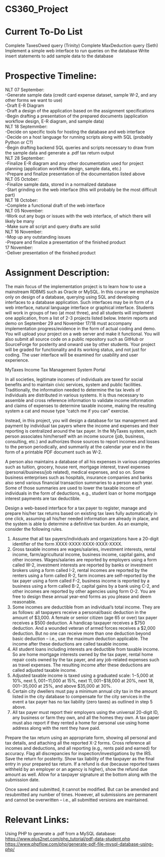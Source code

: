 # CS360_Project

# Current To-Do List
Complete TaxesOwed query (Trinity)
Complete MaxDeduction query (Seth)
Implement a simple web interface to run queries on the database
Write insert statements to add sample data to the database

# Prospective Timeline:
NLT 07 September:  
  -Generate sample data (credit card expense dataset, sample W-2, and any other forms we want to use)  
  -Draft E-R Diagram  
  -Draft a design of the application based on the assignment specifications  
  -Begin drafting a presentation of the prepared documents (application workflow design, E-R diagram, and sample data)  
NLT 18 Septemmber:  
  -Decide on specific tools for hosting the database and web interface  
  -Decide on a host language for running scripts along with SQL (probably Python or C?)  
  -Begin drafting backend SQL queries and scripts necessary to draw from the sample data and generate a .pdf tax return output  
 NLT 28 September:  
  -Finalize E-R diagram and any other documentation used for project planning (application workflow design, sample data, etc.)  
  -Prepare and finalize presentation of the documentation listed above  
 NLT 05 October:  
  -Finalize sample data, stored in a normalized database  
  -Start grinding on the web interface (this will probably be the most difficult part)  
NLT 18 October:  
  -Complete a functional draft of the web interface   
NLT 05 November:  
  -Work out any bugs or issues with the web interface, of which there will likely be many  
  -Make sure all script and query drafts are solid  
NLT 16 November:  
  -Mop up any outstanding issues  
  -Prepare and finalize a presentation of the finished product  
17 November:  
  -Deliver presentation of the finished product  
  
# Assignment Description:
The main focus of the implementation project is to learn how to use a mainstream RDBMS such as Oracle or MySQL. In this course we emphasize only on design of a database, querying using SQL and developing interfaces to a database application. Such interfaces may be in form of a web interface, natural language interface or graphical interface. Students will work in groups of two (at most three), and all students will implement one application, from a list of 2-3 projects listed below. Interim reports and demo on September 29 and November 17/18 must accompany implementation progress/evidence in the form of actual coding and demo. You will upload your project on a web server and make it functional. You will also submit all source code on a public repository such as GitHub or SourceForge for posterity and onward use by other students. Your project will be graded for functionality and its working status, and not just for coding. The user interface will be examined for usability and user experience.

MyTaxes Income Tax Management System Portal

In all societies, legitimate incomes of individuals are taxed for social benefits and to maintain civic services, system and public facilities. Traditionally, the information needed to determine the tax levels of individuals are distributed in various systems. It is thus necessary to assemble and cross reference information to validate income information and claims of expenses to determine taxable income, making the resulting system a cat and mouse type “catch me if you can” exercise.

Instead, in this project, you will design a database for tax management and payment by individual tax payers where the income and expenses and their reporting is centralized around the tax payer. In the MyTaxes system, each person associates him/herself with an income source (job, business, consulting, etc.) and authorizes those sources to report incomes and losses to the person periodically, and summarily at the calendar year end in the form of a printable PDF document such as W-2.

A person also maintains a database of all his expenses in various categories such as tuition, grocery, house rent, mortgage interest, travel expenses (personal/business/job related), medical expenses, and so on. Some business enterprises such as hospitals, insurance companies and banks also send various financial transaction summaries to a person each year. Some of those summaries are used to lower the taxable income of individuals in the form of deductions, e.g., student loan or home mortgage interest payments are tax deductible. 

Design a web-based interface for a tax payer to register, manage and prepare his/her tax returns based on existing tax laws fully automatically in one click, assuming all his/her needed information are already in place, and the system is able to determine a definitive tax burden. As an example, consider the following rules.
1.	Assume that all tax payers/individuals and organizations have a 20-digit identifier of the form XXXX-XXXX-XXXX-XXXX-XXXX.
2.	Gross taxable incomes are wages/salaries, investment interests, rental income, farm/agricultural income, business income, capital gains, and other incomes. Wages/salaries are reported by employers using a form called W-2, investment interests are reported by banks or investment brokers using a form called I-2, rental incomes are reported by the renters using a form called R-2, farm incomes are self-reported by the tax payer using a form called F-2, business income is reported by a business using a form called B-2, capital gains by a bank using C-2, and other incomes are reported by other agencies using form O-2. You are free to design these annual year-end forms as you please and deem reasonable.
3.	Some incomes are deductible from an individual’s total income. They are as follows: all taxpayers receive a personal/basic deduction in the amount of $3,000. A female or senior citizen (age 65 or over) tax payer receives a $500 deduction. A handicap taxpayer receives a $750 deduction. And a wounded veteran of armed forces receives a $2,000 deduction. But no one can receive more than one deduction beyond basic deduction – i.e., use the maximum deduction applicable. The income after these deductions are called taxable income.
4.	All student loans including interests are deductible from taxable income. So are home mortgage interests owned by the tax payer, rental home repair costs owned by the tax payer, and any job-related expenses such as travel expenses. The resulting income after these deductions are called adjusted taxable income.
5.	Adjusted taxable income is taxed using a graduated scale: $1-$5,000 at 10%, next $5,001-$11,000 at 15%, next $11,001-$$18,000 at 20%, next $18,001-$35,000 at 25%, and above $35,000 at 30%.
6.	Certain city dwellers must pay a minimum annual city tax in the amount listed in the city database to compensate for the city services in the event a tax payer has no tax liability (zero taxes) as outlined in step 5 above.
7.	All tax payer must report their employers using the universal 20-digit ID, any business or farm they own, and all the homes they own. A tax paper must also report if they rented a home for personal use using home address along with the rent they have paid.

Prepare the tax return using an appropriate form, showing all personal and tax details, and attaching all the reported X-2 forms. Cross reference all incomes and deductions, and all reporting (e.g., rents paid and earned) for accuracy. Flag all discrepancies for inspection/investigations by the IRS. Save the return for posterity. Show tax liability of the taxpayer as the final entry in your prepared tax return. If a refund is due (because reported taxes withheld by an employer or an agency is higher), show the refund due amount as well. Allow for a taxpayer signature at the bottom along with the submission date.

Once saved and submitted, it cannot be modified. But can be amended and resubmitted any number of times. However, all submissions are permanent and cannot be overwritten – i.e., all submitted versions are maintained.

# Relevant Links:
Using PHP to generate a .pdf from a MySQL database:
https://www.plus2net.com/php_tutorial/pdf-data-student.php
https://www.phpflow.com/php/generate-pdf-file-mysql-database-using-php/


